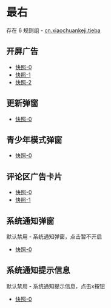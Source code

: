 # 最右

存在 6 规则组 - [cn.xiaochuankeji.tieba](/src/apps/cn.xiaochuankeji.tieba.ts)

## 开屏广告

- [快照-0](https://gkd-kit.gitee.io/import/12660905)
- [快照-1](https://gkd-kit.gitee.io/import/12660955)
- [快照-2](https://gkd-kit.gitee.io/import/12660984)

## 更新弹窗

- [快照-0](https://gkd-kit.gitee.io/import/12660882)

## 青少年模式弹窗

- [快照-0](https://gkd-kit.gitee.io/import/12660929)

## 评论区广告卡片

- [快照-0](https://gkd-kit.gitee.io/import/12661011)
- [快照-1](https://gkd-kit.gitee.io/import/12661028)

## 系统通知弹窗

默认禁用 - 系统通知弹窗，点击暂不开启

- [快照-0](https://gkd-kit.gitee.io/import/12660823)

## 系统通知提示信息

默认禁用 - 系统通知提示信息，点击x按钮

- [快照-0](https://gkd-kit.gitee.io/import/12660851)

